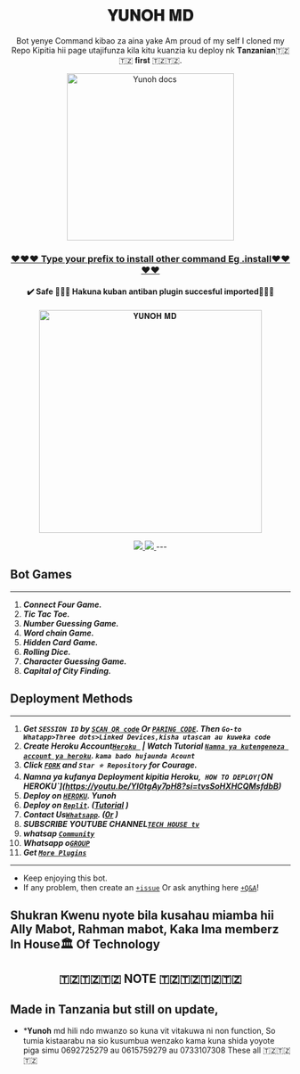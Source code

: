  <h1 align="center"> 𝐘𝐔𝐍𝐎𝐇 𝐌𝐃 </h1> 
<p align="center"> Bot yenye Command kibao za aina yake Am proud of my self I cloned my Repo Kipitia hii page utajifunza kila kitu kuanzia ku deploy nk 𝐓𝐚𝐧𝐳𝐚𝐧𝐢𝐚𝐧🇹🇿🇹🇿 𝐟𝐢𝐫𝐬𝐭 🇹🇿🇹🇿. </p>

<p align="center">
  <a href="https://youtube.com/@yunoh_of_tech-housetv?si=mhgr-wvsV-3CuahM">
    <img alt="Yunoh docs" height="300" src="https://telegra.ph/file/b92d5cb8807bde115259e.jpg">
  </a>
</p>
 
<h3 align="center"> <a href="https://github.com/SuhailTechInfo/Suhail-Md-Media">❤❤❤ Type your prefix to install other command Eg .install❤❤❤❤</a></h3> 

<h4 align="center"> ✔️ Safe 💯💯💯 Hakuna kuban antiban plugin succesful imported🙏🙏🙏</h4> 


<p align="center">
  <a hre"https://youtube.com/@yunoh_of_tech-housetv?si=_hDZqd0tp-ppVBwd">
    <img alt="𝐘𝐔𝐍𝐎𝐇 𝐌𝐃" height="400" src="/lib/assets/pk.jpg">
  </a>
</p>
    
   
   
<p align="center">
   <a href="https://github.com/SuhailTechInfo/Suhail-Md/fork">
    <img src="https://img.shields.io/github/forks/SuhailTechInfo/Suhail-Md?style=flat-square&logo=github&color=darkred">
   </a>
  <a href="https://github.com/SuhailTechInfo/Suhail-Md/stargazers"> 
     <img src="https://img.shields.io/github/stars/SuhailTechInfo/Suhail-Md?style=flat-square&logo=github&color=darkred">
 </a>
---



## Bot Games
---
1. ***Connect Four Game.***
2.  ***Tic Tac Toe.***
3.  ***Number Guessing Game.***
4.  ***Word chain Game.***
5.  ***Hidden Card Game.***
6.  ***Rolling Dice.***
7.  ***Character Guessing Game.***
8.  ***Capital of City Finding.***
##


 




    
   
## Deployment Methods
---
1.  ***Get `SESSION ID` by [`SCAN QR code`](https://suhail-md-vtsf.onrender.com/) Or [`PARING CODE`](https://suhail-md-vtsf.onrender.com/code). Then `Go-to Whatapp>Three dots>Linked Devices,kisha utascan au kuweka code`***
2.  ***Create Heroku Account[`Heroku `](heroku.com) | Watch Tutorial [`Namna ya kutengeneza account ya heroku`](https://youtube.com/@yunoh_of_tech-housetv?si=_hDZqd0tp-ppVBwd). `kama bado hujaunda Acount`***
3.  ***Click [`FORK`](https://github.com/SuhailTechInfo/Suhail-Md/fork) and `Star ⭐ Repository` for Courage.***
4.  ***Namna ya kufanya Deployment kipitia Heroku,` HOW TO DEPLOY[`ON HEROKU`](https://youtu.be/Yl0tgAy7pH8?si=tvsSoHXHCQMsfdbB)***
5.  ***Deploy on [`HEROKU`](https://suhail-web01.vercel.app/deploy?platform=suhail).  Yunoh***
6.  ***Deploy on [`Replit`](https://suhail-web01.vercel.app/deploy?platform=repl). ([Tutorial](https://youtu.be/hPXU9OjMryQ) )***
7.  ***Contact Us[`Whatsapp`](https://wa.me/255692725279). ([0r](https://wa.me/255615759279) )***
8.  ***SUBSCRIBE YOUTUBE CHANNEL[`TECH HOUSE tv`](https://youtube.com/@yunoh_of_tech-housetv?si=_hDZqd0tp-ppVBwd)***
9. ***whatsap [`Community`](https://chat.whatsapp.com/FVnGRQDIgiBGJVDadBw49v)***
10. ***Whatsapp o[`GROUP`](https://chat.whatsapp.com/KSLsNVrUsseI84S76zTYHK)***
10. ***Get [`More Plugins`](https://github.com/SuhailTechInfo/Suhail-Md-Media)***
---


- Keep enjoying this bot.
- If any problem, then create an [`+issue`](https://wa.me/255692725279) Or ask anything here [`+Q&A`](https://yunohclassictz.websites.co.in/)!


## Shukran Kwenu nyote bila kusahau miamba hii Ally Mabot, Rahman mabot, Kaka Ima  memberz In House🏛 Of Technology

<h2 align="center">  🇹🇿🇹🇿🇹🇿 NOTE 🇹🇿🇹🇿🇹🇿🇹🇿 </h2>

   
## Made in Tanzania but still on update, 

- *𝐘𝐮𝐧𝐨𝐡 md hili ndo mwanzo so kuna vit vitakuwa ni non function, So tumia kistaarabu na sio kusumbua wenzako kama kuna shida yoyote piga simu 0692725279 au 0615759279 au 0733107308 These all 🇹🇿🇹🇿🇹🇿
